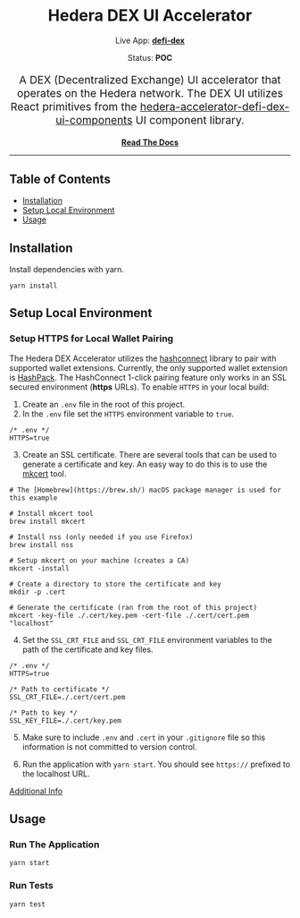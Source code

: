 <div align="center">
<h1>
  Hedera DEX UI Accelerator 
</h1>
<p>Live App: <b><a href="https://defi-ui.hedera.com">defi-dex</a></b></p>
<p>Status: <b>POC</b></p>
<p align="center" style="font-size: 1.2rem;">A DEX (Decentralized Exchange) UI accelerator that operates on the Hedera network. The DEX UI utilizes React primitives from the <a href="https://github.com/hashgraph/hedera-accelerator-defi-dex-ui-components">hedera-accelerator-defi-dex-ui-components</a> UI component library.</p>

[**Read The Docs**](https://hashgraph.github.io/hedera-accelerator-defi-dex-ui/)
</div>
<hr />

## Table of Contents

- [Installation](#installation)
- [Setup Local Environment](#setup-local-environment)
- [Usage](#usage)

## Installation

Install dependencies with yarn.

```
yarn install
```

## Setup Local Environment 

### Setup HTTPS for Local Wallet Pairing

The Hedera DEX Accelerator utilizes the [hashconnect](https://github.com/Hashpack/hashconnect) library to pair with supported wallet extensions. Currently, the only supported wallet extension is [HashPack](https://www.hashpack.app/). The HashConnect 1-click pairing feature only works in an SSL secured environment (**https** URLs). To enable `HTTPS` in your local build:

1. Create an `.env` file in the root of this project.
2. In the `.env` file set the `HTTPS` environment variable to `true`. 

```
/* .env */
HTTPS=true
```

3. Create an SSL certificate. There are several tools that can be used to generate a certificate and key. An easy way to do this is to use the [mkcert](https://github.com/FiloSottile/mkcert) tool.

```
# The [Homebrew](https://brew.sh/) macOS package manager is used for this example

# Install mkcert tool
brew install mkcert

# Install nss (only needed if you use Firefox)
brew install nss

# Setup mkcert on your machine (creates a CA)
mkcert -install

# Create a directory to store the certificate and key
mkdir -p .cert

# Generate the certificate (ran from the root of this project)
mkcert -key-file ./.cert/key.pem -cert-file ./.cert/cert.pem "localhost"
```

4. Set the `SSL_CRT_FILE` and `SSL_CRT_FILE` environment variables to the path of the certificate and key files.

```
/* .env */
HTTPS=true

/* Path to certificate */
SSL_CRT_FILE=./.cert/cert.pem

/* Path to key */
SSL_KEY_FILE=./.cert/key.pem
```

5. Make sure to include `.env` and `.cert` in your `.gitignore` file so this information is not committed to version control.

6. Run the application with `yarn start`. You should see `https://` prefixed to the localhost URL.

[Additional Info](https://create-react-app.dev/docs/using-https-in-development/)

## Usage

### Run The Application

```
yarn start
```

### Run Tests

```
yarn test
```
